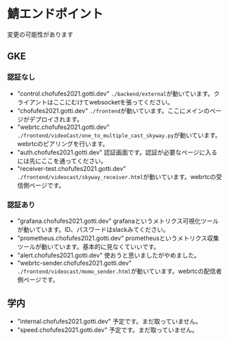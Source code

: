 # 鯖エンドポイント

変更の可能性があります

## GKE

### 認証なし

- "control.chofufes2021.gotti.dev"
`./backend/external`が動いています。クライアントはここにむけてwebsocketを張ってください。
- "chofufes2021.gotti.dev"
`./frontend`が動いています。ここにメインのページがデプロイされます。
- "webrtc.chofufes2021.gotti.dev"
`./frontend/videoCast/one_to_multiple_cast_skyway.py`が動いています。webrtcのピアリングを行います。
- "auth.chofufes2021.gotti.dev"
認証画面です。認証が必要なページに入るには先にここを通ってください。
- "receiver-test.chofufes2021.gotti.dev"
`./frontend/videocast/skyway_receiver.html`が動いています。webrtcの受信側ページです。

### 認証あり

- "grafana.chofufes2021.gotti.dev"
grafanaというメトリクス可視化ツールが動いています。ID、パスワードはslackみてください。
- "prometheus.chofufes2021.gotti.dev"
prometheusというメトリクス収集ツールが動いています。基本的に見なくていいです。
- "alert.chofufes2021.gotti.dev"
使おうと思いましたがやめました。
- "webrtc-sender.chofufes2021.gotti.dev"
`./frontend/videocast/momo_sender.html`が動いています。webrtcの配信者側ページです。


## 学内

- "internal.chofufes2021.gotti.dev"
予定です。まだ取っていません。
- "speed.chofufes2021.gotti.dev"
予定です。まだ取っていません。

